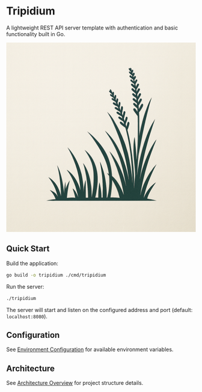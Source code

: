 # Tripidium

A lightweight REST API server template with authentication and basic functionality built in Go.

![logo](img/logo.png)

## Quick Start

Build the application:

```bash
go build -o tripidium ./cmd/tripidium
```

Run the server:

```bash
./tripidium
```

The server will start and listen on the configured address and port (default: `localhost:8080`).

## Configuration

See [Environment Configuration](docs/Environment.md) for available environment variables.

## Architecture

See [Architecture Overview](docs/Architecture.md) for project structure details.
